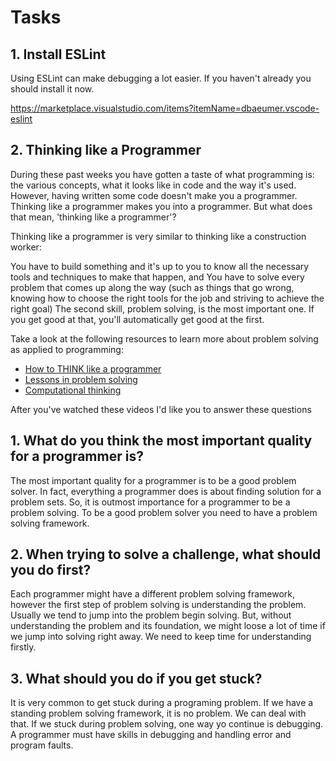 # Tasks

## 1. Install ESLint

Using ESLint can make debugging a lot easier. If you haven't already you should install it now.

https://marketplace.visualstudio.com/items?itemName=dbaeumer.vscode-eslint

## 2. Thinking like a Programmer

During these past weeks you have gotten a taste of what programming is: the various concepts, what it looks like in code and the way it's used. However, having written some code doesn't make you a programmer. Thinking like a programmer makes you into a programmer. But what does that mean, 'thinking like a programmer'?

Thinking like a programmer is very similar to thinking like a construction worker:

You have to build something and it's up to you to know all the necessary tools and techniques to make that happen, and
You have to solve every problem that comes up along the way (such as things that go wrong, knowing how to choose the right tools for the job and striving to achieve the right goal)
The second skill, problem solving, is the most important one. If you get good at that, you'll automatically get good at the first.

Take a look at the following resources to learn more about problem solving as applied to programming:

- [How to THINK like a programmer](https://www.youtube.com/watch?v=NNazO2tMHno)
- [Lessons in problem solving](https://www.freecodecamp.org/news/how-to-think-like-a-programmer-lessons-in-problem-solving-d1d8bf1de7d2/)
- [Computational thinking](https://www.youtube.com/watch?v=qbnTZCj0ugI)

After you've watched these videos I'd like you to answer these questions

## 1. What do you think the most important quality for a programmer is?

<!-- Write your answer here -->
The most important quality for a programmer is to be a good problem solver. In fact, everything a programmer does is about finding solution for a problem sets. So, it is outmost importance for a programmer to be a problem solving. To be a good problem solver you need to have a problem solving framework.

## 2. When trying to solve a challenge, what should you do first?

<!-- Write your answer here -->

Each programmer might have a different problem solving framework, however the first step of problem solving is understanding the problem. Usually we tend to jump into the problem begin solving. But, without understanding the problem and its foundation, we might loose a lot of time if we jump into solving right away. We need to keep time for understanding firstly. 

## 3. What should you do if you get stuck?

<!-- Write your answer here -->

It is very common to get stuck during a programing problem. If we have a standing problem solving framework, it is no problem. We can deal with that. If we stuck during problem solving, one way yo continue is debugging. A programmer must have skills in debugging and handling error and program faults.  



